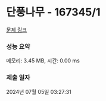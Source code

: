 # 단풍나무 - 167345/1 

[문제 링크](https://level.goorm.io/exam/167345/%EB%8B%A8%ED%92%8D%EB%82%98%EB%AC%B4/quiz/1) 

### 성능 요약

메모리: 3.45 MB, 시간: 0.00 ms

### 제출 일자

2024년 07월 05일 03:27:31

